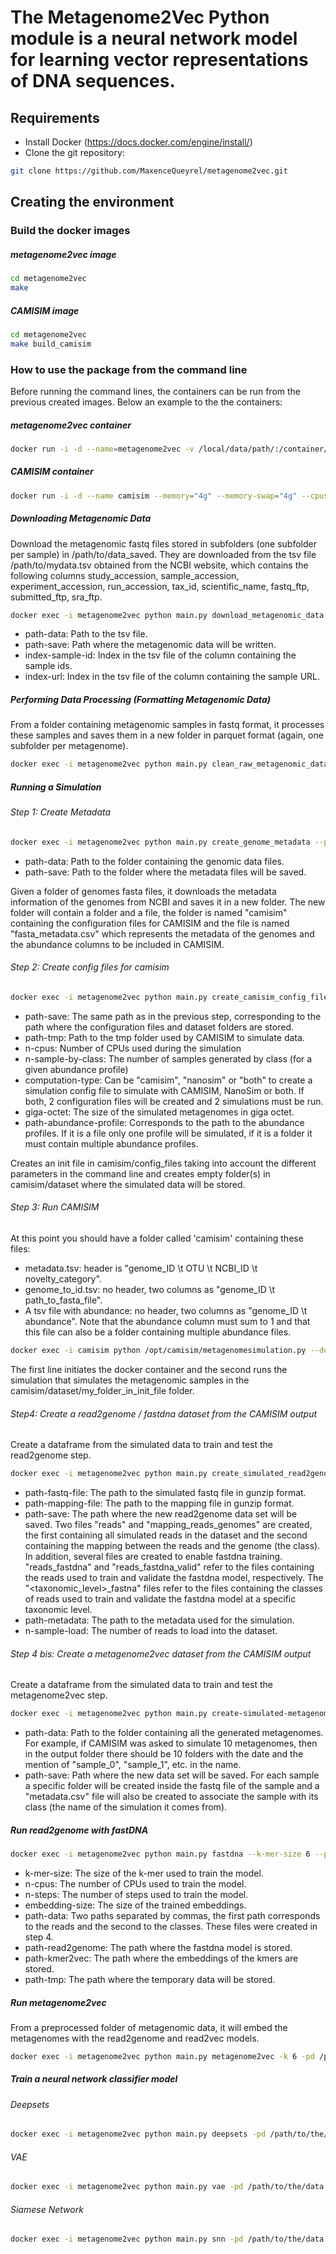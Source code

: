# The Metagenome2Vec Python module is a neural network model for learning vector representations of DNA sequences. 


## Requirements
- Install Docker (https://docs.docker.com/engine/install/)
- Clone the git repository:
```bash
git clone https://github.com/MaxenceQueyrel/metagenome2vec.git
```


## Creating the environment

### Build the docker images
##### metagenome2vec image
```bash
cd metagenome2vec
make
```

##### CAMISIM image
```bash
cd metagenome2vec
make build_camisim
```

### How to use the package from the command line
Before running the command lines, the containers can be run from the previous created images.
Below an example to the the containers:
##### metagenome2vec container
```bash
docker run -i -d --name=metagenome2vec -v /local/data/path/:/container/data/path/ maxence27/metagenome2vec:2.0
```
##### CAMISIM container
```bash
docker run -i -d --name camisim --memory="4g" --memory-swap="4g" --cpus="4.0" -v /local/data/path/:/container/data/path/ maxence27/camisim:2.0
```

##### Downloading Metagenomic Data
Download the metagenomic fastq files stored in subfolders (one subfolder per sample) in /path/to/data_saved. They are downloaded from the tsv file /path/to/mydata.tsv obtained from the NCBI website, which contains the following columns
study\_accession, sample\_accession, experiment\_accession, run\_accession, tax\_id, scientific\_name, fastq\_ftp, submitted\_ftp, sra\_ftp.


```bash
docker exec -i metagenome2vec python main.py download_metagenomic_data --path-data /path/to/mydata.tsv --path-save /path/to/data_saved --index-sample-id 1 --index-url 6
```

- path-data: Path to the tsv file.
- path-save: Path where the metagenomic data will be written.
- index-sample-id: Index in the tsv file of the column containing the sample ids.
- index-url: Index in the tsv file of the column containing the sample URL.



##### Performing Data Processing (Formatting Metagenomic Data)
From a folder containing metagenomic samples in fastq format, it processes these samples and saves them in a new folder in parquet format (again, one subfolder per metagenome).

```bash
docker exec -i metagenome2vec python main.py clean_raw_metagenomic_data --path-data /path/to/data --path-save /path/to/formated_data
```


##### Running a Simulation

###### Step 1: Create Metadata
```bash
docker exec -i metagenome2vec python main.py create_genome_metadata --path-data /path/to/genomic/data_folder --path-save /path/to/saving_folder
```
- path-data: Path to the folder containing the genomic data files.
- path-save: Path to the folder where the metadata files will be saved.

Given a folder of genomes fasta files, it downloads the metadata information of the genomes from NCBI and saves it in a new folder. The new folder will contain a folder and a file, the folder is named "camisim" containing the configuration files for CAMISIM and the file is named "fasta\_metadata.csv" which represents the metadata of the genomes and the abundance columns to be included in CAMISIM.

###### Step 2: Create config files for camisim
```bash
docker exec -i metagenome2vec python main.py create_camisim_config_file --path-save /path/to/simulation_folder --n-cpus 3 --n-sample-by-class 2 --computation-type both --path-tmp /tmp --giga-octet 1.0 --path-abundance-profile /path/to/abundance_file.tsv
```
- path-save: The same path as in the previous step, corresponding to the path where the configuration files and dataset folders are stored. 
- path-tmp: Path to the tmp folder used by CAMISIM to simulate data.
- n-cpus: Number of CPUs used during the simulation
- n-sample-by-class: The number of samples generated by class (for a given abundance profile)
- computation-type: Can be "camisim", "nanosim" or "both" to create a simulation config file to simulate with CAMISIM, NanoSim or both. If both, 2 configuration files will be created and 2 simulations must be run.
- giga-octet: The size of the simulated metagenomes in giga octet.
- path-abundance-profile: Corresponds to the path to the abundance profiles. If it is a file only one profile will be simulated, if it is a folder it must contain multiple abundance profiles. 

Creates an init file in camisim/config_files taking into account the different parameters in the command line and creates empty folder(s) in camisim/dataset where the simulated data will be stored.


###### Step 3: Run CAMISIM
At this point you should have a folder called 'camisim' containing these files:
- metadata.tsv: header is "genome_ID \t OTU \t NCBI_ID \t novelty_category".
- genome_to_id.tsv: no header, two columns as "genome_ID \t path_to_fasta_file".
- A tsv file with abundance: no header, two columns as "genome_ID \t abundance". Note that the abundance column must sum to 1 and that this file can also be a folder containing multiple abundance files.

```bash
docker exec -i camisim python /opt/camisim/metagenomesimulation.py --debug /path/to/save_folder/camisim/config_files/config_file.ini
```
The first line initiates the docker container and the second runs the simulation that simulates the metagenomic samples in the camisim/dataset/my_folder_in_init_file folder.

###### Step4: Create a read2genome / fastdna dataset from the CAMISIM output
Create a dataframe from the simulated data to train and test the read2genome step.
```bash
docker exec -i metagenome2vec python main.py create_simulated_read2genome_dataset --path-fastq-file /path/to/anonymous_reads.fq.gz --path-mapping-file /path/to/reads_mapping.tsv.gz --path-save /path/to/save/output --n-sample-load 500000 --path-metadata /path/to/metadata.csv
```
- path-fastq-file: The path to the simulated fastq file in gunzip format.
- path-mapping-file: The path to the mapping file in gunzip format.
- path-save: The path where the new read2genome data set will be saved. Two files "reads" and "mapping_reads_genomes" are created, the first containing all simulated reads in the dataset and the second containing the mapping between the reads and the genome (the class). In addition, several files are created to enable fastdna training. "reads_fastdna" and "reads_fastdna_valid" refer to the files containing the reads used to train and validate the fastdna model, respectively. The "<taxonomic_level>_fastna" files refer to the files containing the classes of reads used to train and validate the fastdna model at a specific taxonomic level. 
- path-metadata: The path to the metadata used for the simulation.
- n-sample-load: The number of reads to load into the dataset.


###### Step 4 bis: Create a metagenome2vec dataset from the CAMISIM output
Create a dataframe from the simulated data to train and test the metagenome2vec step.
```bash
docker exec -i metagenome2vec python main.py create-simulated-metagenome2vec-dataset --path-data /path/to/simulated/data --path-save /path/to/save/output
```
- path-data: Path to the folder containing all the generated metagenomes. For example, if CAMISIM was asked to simulate 10 metagenomes, then in the output folder there should be 10 folders with the date and the mention of "sample\_0", "sample\_1", etc. in the name.
- path-save: Path where the new data set will be saved. For each sample a specific folder will be created inside the fastq file of the sample and a "metadata.csv" file will also be created to associate the sample with its class (the name of the simulation it comes from).



##### Run read2genome with fastDNA

```bash
docker exec -i metagenome2vec python main.py fastdna --k-mer-size 6 --path-data /path/to/reads_fastdna,/path/to/fastdna_labels --n-cpus 3 --path-read2genome /path/to/save/read2genome --path-kmer2vec /path/to/save/kmer2vec --path-tmp /tmp --n-step 2 --embedding-size 50
```
- k-mer-size: The size of the k-mer used to train the model.
- n-cpus: The number of CPUs used to train the model.
- n-steps: The number of steps used to train the model.
- embedding-size: The size of the trained embeddings.
- path-data: Two paths separated by commas, the first path corresponds to the reads and the second to the classes. These files were created in step 4.
- path-read2genome: The path where the fastdna model is stored.
- path-kmer2vec: The path where the embeddings of the kmers are stored. 
- path-tmp: The path where the temporary data will be stored.


##### Run metagenome2vec
From a preprocessed folder of metagenomic data, it will embed the metagenomes with the read2genome and read2vec models.
```bash
docker exec -i metagenome2vec python main.py metagenome2vec -k 6 -pd /path/to/folder/with/metagenomes/preprocessed/ -ps /path/to/save/ -pmd /path/to/metadata.csv -prv /path/to/read2vec -prg /path/to/read2genome
```


##### Train a neural network classifier model
###### Deepsets
```bash
docker exec -i metagenome2vec python main.py deepsets -pd /path/to/the/data -pmd /path/to/the/metadata -dn name_of_the_dataset -B 1 -S 3 -R 0.001 -d target -TU -cv 3 -TS 0.3 -ps /path/to/the/saved/model
```
###### VAE
```bash
docker exec -i metagenome2vec python main.py vae -pd /path/to/the/data -pmd /path/to/the/metadata -dn name_of_the_dataset -B 1 -S 3 -R 0.001 -d target -TU -cv 3 -TS 0.3 -ps /path/to/the/saved/model
```
###### Siamese Network
```bash
docker exec -i metagenome2vec python main.py snn -pd /path/to/the/data -pmd /path/to/the/metadata -dn name_of_the_dataset -B 1 -S 3 -R 0.001 -d target -TU -cv 3 -TS 0.3 -ps /path/to/the/saved/model
```
